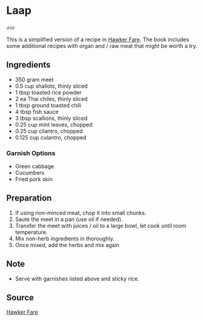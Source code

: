 # Laap

_&#x0E25;&#x0E32;&#x0E1A;_

This is a simplified version of a recipe in [Hawker Fare](<https://www.harpercollins.com/products/hawker-fare-james-syhaboutjohn-birdsall?variant=32130063826978>).
The book includes some additional recipes with organ and / raw meat that might be worth a try.

## Ingredients

- 350 gram meet
- 0.5 cup shallots, thinly sliced
- 1 tbsp toasted rice powder
- 2 ea Thai chiles, thinly sliced
- 1 tbsp ground toasted chili
- 4 tbsp fish sauce
- 3 tbsp scallions, thinly sliced
- 0.25 cup mint leaves, chopped
- 0.25 cup cilantro, chopped
- 0.125 cup culantro, chopped

### Garnish Options

- Green cabbage
- Cucumbers
- Fried pork skin

## Preparation

1. If using non-minced meat, chop it into small chunks.
2. Saute the meet in a pan (use oil if needed).
3. Transfer the meet with juices / oil to a large bowl, let cook until room temperature.
4. Mix non-herb ingredients in thoroughly.
5. Once mixed, add the herbs and mix again

## Note

- Serve with garnishes listed above and sticky rice.

## Source

[Hawker Fare](<https://www.harpercollins.com/products/hawker-fare-james-syhaboutjohn-birdsall?variant=32130063826978>)
